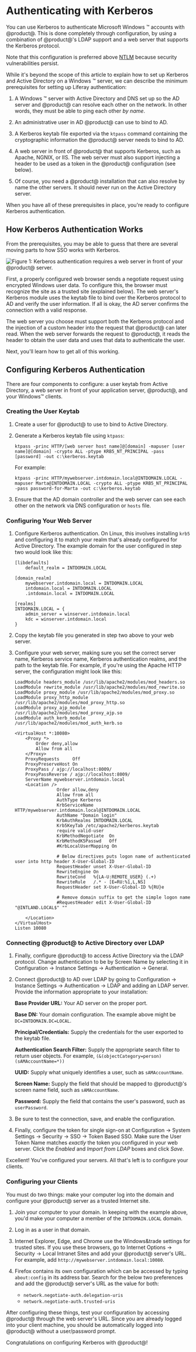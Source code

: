# Authenticating with Kerberos

You can use Kerberos to authenticate Microsoft Windows &trade; accounts with
@product@. This is done completely through configuration, by using a combination
of @product@'s LDAP support and a web server that supports the Kerberos
protocol. 

Note that this configuration is preferred above 
[NTLM](/discover/deployment/-/knowledge_base/7-1/ntlm-single-sign-on-authentication)
because security vulnerabilities persist. 

While it's beyond the scope of this article to explain how to set up Kerberos
and Active Directory on a Windows &trade; server, we can describe the minimum
prerequisites for setting up Liferay authentication: 

1.  A Windows &trade; server with Active Directory and DNS set up so the AD
    server and @product@ can resolve each other on the network. In other words,
    they must be able to ping each other *by name*. 

2.  An administrative user in AD @product@ can use to bind to AD. 

3.  A Kerberos keytab file exported via the `ktpass` command containing the
    cryptographic information the @product@ server needs to bind to AD. 

4.  A web server in front of @product@ that supports Kerberos, such as Apache,
    NGNIX, or IIS. The web server must also support injecting a header to be used 
    as a token in the @product@ configuration (see below). 

5.  Of course, you need a @product@ installation that can also resolve by name
    the other servers. It should never run on the Active Directory server.

When you have all of these prerequisites in place, you're ready to configure
Kerberos authentication. 

## How Kerberos Authentication Works

From the prerequisites, you may be able to guess that there are several moving
parts to how SSO works with Kerberos. 

![Figure 1: Kerberos authentication requires a web server in front of your @product@ server.](../../images/kerberos.png)

First, a properly configured web browser sends a negotiate request using
encrypted Windows user data. To configure this, the browser must recognize the
site as a trusted site (explained below). The web server's Kerberos module uses
the keytab file to bind over the Kerberos protocol to AD and verify the user
information. If all is okay, the AD server confirms the connection with a valid
response. 

The web server you choose must support both the Kerberos protocol and the
injection of a custom header into the request that @product@ can later read.
When the web server forwards the request to @product@, it reads the header to
obtain the user data and uses that data to authenticate the user. 

Next, you'll learn how to get all of this working. 

## Configuring Kerberos Authentication

There are four components to configure: a user keytab from Active
Directory, a web server in front of your application server, @product@, and your
Windows&trade; clients. 

### Creating the User Keytab

1.  Create a user for @product@ to use to bind to Active Directory. 

2.  Generate a Kerberos keytab file using `ktpass`: 

        ktpass -princ HTTP/[web server host name]@[domain] -mapuser [user name]@[domain] -crypto ALL -ptype KRB5_NT_PRINCIPAL -pass [password] -out c:\kerberos.keytab

	For example: 

		ktpass -princ HTTP/mywebserver.intdomain.local@INTDOMAIN.LOCAL -mapuser Marta@INTDOMAIN.LOCAL -crypto ALL -ptype KRB5_NT_PRINCIPAL -pass password-for-Marta -out c:\kerberos.keytab

3.  Ensure that the AD domain controller and the web server can see each other
    on the network via DNS configuration or `hosts` file. 

### Configuring Your Web Server

1.  Configure Kerberos authentication. On Linux, this involves installing `krb5`
    and configuring it to match your realm that's already configured for Active
    Directory. The example domain for the user configured in step two would look
    like this: 

        [libdefaults]
        	default_realm = INTDOMAIN.LOCAL

        [domain_realm]
            mywebserver.intdomain.local = INTDOMAIN.LOCAL
            intdomain.local = INTDOMAIN.LOCAL
            .intdomain.local = INTDOMAIN.LOCAL

        [realms]
        INTDOMAIN.LOCAL = {
            admin_server = winserver.intdomain.local
            kdc = winserver.intdomain.local
        }

2.  Copy the keytab file you generated in step two above to your web server. 

3.  Configure your web server, making sure you set the correct server name,
    Kerberos service name, Kerberos authentication realms, and the path to the
    keytab file. For example, if you're using the Apache HTTP server, the
    configuration might look like this: 

        LoadModule headers_module /usr/lib/apache2/modules/mod_headers.so
        LoadModule rewrite_module /usr/lib/apache2/modules/mod_rewrite.so
        LoadModule proxy_module /usr/lib/apache2/modules/mod_proxy.so
        LoadModule proxy_http_module /usr/lib/apache2/modules/mod_proxy_http.so
        LoadModule proxy_ajp_module /usr/lib/apache2/modules/mod_proxy_ajp.so
        LoadModule auth_kerb_module /usr/lib/apache2/modules/mod_auth_kerb.so

        <VirtualHost *:10080>
            <Proxy *>
                Order deny,allow
                Allow from all
            </Proxy>
            ProxyRequests     Off
            ProxyPreserveHost On
            ProxyPass / ajp://localhost:8009/
            ProxyPassReverse / ajp://localhost:8009/
            ServerName mywebserver.intdomain.local
            <Location />
                        Order allow,deny
                        Allow from all
                        AuthType Kerberos
                        KrbServiceName HTTP/mywebserver.intdomain.local@INTDOMAIN.LOCAL
                        AuthName "Domain login"
                        KrbAuthRealms INTDOMAIN.LOCAL
                        Krb5KeyTab /etc/apache2/kerberos.keytab
                        require valid-user
                        KrbMethodNegotiate  On
                        KrbMethodK5Passwd   Off
                        #KrbLocalUserMapping On

                        # Below directives puts logon name of authenticated user into http header X-User-Global-ID
                        RequestHeader unset X-User-Global-ID
                        RewriteEngine On
                        RewriteCond   %{LA-U:REMOTE_USER} (.+)
                        RewriteRule   /.* - [E=RU:%1,L,NS]
                        RequestHeader set X-User-Global-ID %{RU}e

                        # Remove domain suffix to get the simple logon name
                        #RequestHeader edit X-User-Global-ID "@INTLAND.LOCAL$" ""

            </Location>
        </VirtualHost>
        Listen 10080

### Connecting @product@ to Active Directory over LDAP

1.  Finally, configure @product@ to access Active Directory via the LDAP
    protocol. Change authentication to be by Screen Name by selecting it in
    Configuration &rarr; Instance Settings &rarr; Authentication &rarr; General. 

2.  Connect @product@ to AD over LDAP by going to Configuration &rarr; Instance
    Settings &rarr; Authentication &rarr; LDAP and adding an LDAP server.
    Provide the information appropriate to your installation: 

    **Base Provider URL:** Your AD server on the proper port. 

    **Base DN:** Your domain configuration. The example above might be
    `DC=INTDOMAIN.DC=LOCAL`. 

    **Principal/Credentials:** Supply the credentials for the user exported to
    the keytab file. 

    **Authentication Search Filter:** Supply the appropriate search filter to
    return user objects. For example,
    `(&(objectCategory=person)(sAMAccountName=*))`

    **UUID:** Supply what uniquely identifies a user, such as `sAMAccountName`. 

    **Screen Name:** Supply the field that should be mapped to @product@'s
    screen name field, such as `sAMAccountName`. 

    **Password:** Supply the field that contains the user's password, such as
    `userPassword`. 

3.  Be sure to test the connection, save, and enable the configuration. 

4.  Finally, configure the token for single sign-on at Configuration &rarr;
    System Settings &rarr; Security &rarr; SSO &rarr; Token Based SSO. Make sure
    the User Token Name matches *exactly* the token you configured in your web
    server. Click the *Enabled* and *Import from LDAP* boxes and click *Save*. 

Excellent! You've configured your servers. All that's left is to configure your
clients. 

### Configuring your Clients

You must do two things: make your computer log into the domain and configure
your @product@ server as a trusted Internet site. 

1.  Join your computer to your domain. In keeping with the example above, you'd
    make your computer a member of the `INTDOMAIN.LOCAL` domain. 

2.  Log in as a user in that domain. 

3.  Internet Explorer, Edge, and Chrome use the Windows&trade settings for
    trusted sites. If you use these browsers, go to Internet Options &rarr;
    Security &rarr; Local Intranet Sites and add your @product@ server's URL.
    For example, add `http://mywebserver.intdomain.local:10080`. 

4. Firefox contains its own configuration which can be accessed by typing
   `about:config` in its address bar. Search for the below two preferences and
   add the @product@ server's URL as the value for both: 

   - `network.negotiate-auth.delegation-uris`
   - `network.negotiate-auth.trusted-uris`

After configuring these things, test your configuration by accessing @product@
through the web server's URL. Since you are already logged into your client
machine, you should be automatically logged into @product@ without
a user/password prompt. 

Congratulations on configuring Kerberos with @product@!
